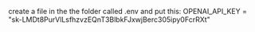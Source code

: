 create a file in the the folder called .env and put this: OPENAI_API_KEY = "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"
